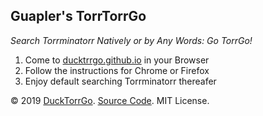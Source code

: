Guapler's TorrTorrGo
---

*Search Torrminatorr Natively or by Any Words: Go TorrGo!*

1. Come to [ducktrrgo.github.io](https://ducktorrgo.github.io) in your Browser
2. Follow the instructions for Chrome or Firefox
3. Enjoy default searching Torrminatorr thereafer

© 2019 [DuckTorrGo](https://github.com/ducktorrgo/). [Source Code](https://github.com/ducktorrgo/ducktorrgo.github.io/archive/master.zip). MIT License.
